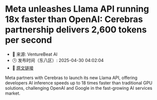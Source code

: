 # Meta unleashes Llama API running 18x faster than OpenAI: Cerebras partnership delivers 2,600 tokens per second
- 📅 来源: VentureBeat AI
- 🕒 发布时间（东八区）: 2025-04-30 04:02:04
- 🔗 [原文链接](https://venturebeat.com/ai/meta-unleashes-llama-api-running-18x-faster-than-openai-cerebras-partnership-delivers-2600-tokens-per-second/)

Meta partners with Cerebras to launch its new Llama API, offering developers AI inference speeds up to 18 times faster than traditional GPU solutions, challenging OpenAI and Google in the fast-growing AI services market.